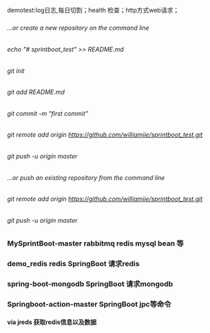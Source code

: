 
demotest:log日志,每日切割；health 检查；http方式web请求；

#####
###### …or create a new repository on the command line
###### echo "# sprintboot_test" >> README.md
###### git init
###### git add README.md
###### git commit -m "first commit"
###### git remote add origin https://github.com/williamjie/sprintboot_test.git
###### git push -u origin master

###### …or push an existing repository from the command line
###### git remote add origin https://github.com/williamjie/sprintboot_test.git
###### git push -u origin master


### MySprintBoot-master rabbitmq redis mysql bean 等
### demo_redis redis SpringBoot 请求redis
### spring-boot-mongodb SpringBoot 请求mongodb
### Springboot-action-master SpringBoot jpc等命令

#### via jreds 获取redis信息以及数据
